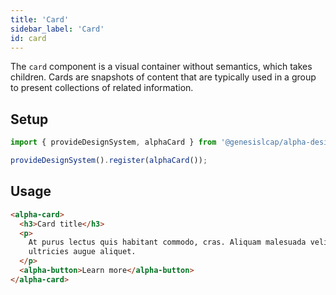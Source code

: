 ```yaml
---
title: 'Card'
sidebar_label: 'Card'
id: card
---
```


The `card` component is a visual container without semantics, which takes children. Cards are snapshots of content that are typically used in a group to present collections of related information.

## Setup

```ts
import { provideDesignSystem, alphaCard } from '@genesislcap/alpha-design-system';

provideDesignSystem().register(alphaCard());
```

## Usage

```html live
<alpha-card>
  <h3>Card title</h3>
  <p>
    At purus lectus quis habitant commodo, cras. Aliquam malesuada velit a tortor. Felis orci tellus netus risus et
    ultricies augue aliquet.
  </p>
  <alpha-button>Learn more</alpha-button>
</alpha-card>
```
